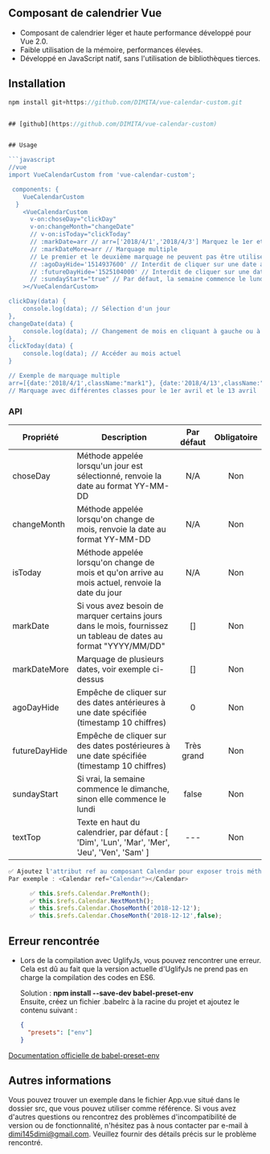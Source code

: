 ## Composant de calendrier Vue

* Composant de calendrier léger et haute performance développé pour Vue 2.0.
* Faible utilisation de la mémoire, performances élevées.
* Développé en JavaScript natif, sans l'utilisation de bibliothèques tierces.


## Installation

```javascript
npm install git+https://github.com/DIMITA/vue-calendar-custom.git


## [github](https://github.com/DIMITA/vue-calendar-custom)


## Usage

```javascript
//vue
import VueCalendarCustom from 'vue-calendar-custom';

 components: {
    VueCalendarCustom
  }
    <VueCalendarCustom
      v-on:choseDay="clickDay"
      v-on:changeMonth="changeDate"
      // v-on:isToday="clickToday"
      // :markDate=arr // arr=['2018/4/1','2018/4/3'] Marquez le 1er et le 3 avril - marquage simple
      // :markDateMore=arr // Marquage multiple
      // Le premier et le deuxième marquage ne peuvent pas être utilisés simultanément
      // :agoDayHide='1514937600' // Interdit de cliquer sur une date antérieure à une certaine date - timestamp de 10 chiffres
      // :futureDayHide='1525104000' // Interdit de cliquer sur une date postérieure à une certaine date - timestamp de 10 chiffres
      // :sundayStart="true" // Par défaut, la semaine commence le lundi ; lorsque c'est true, elle commence le dimanche
    ></VueCalendarCustom>

clickDay(data) {
    console.log(data); // Sélection d'un jour
},
changeDate(data) {
    console.log(data); // Changement de mois en cliquant à gauche ou à droite
},
clickToday(data) {
    console.log(data); // Accéder au mois actuel
}

// Exemple de marquage multiple
arr=[{date:'2018/4/1',className:"mark1"}, {date:'2018/4/13',className:"mark2"}];
// Marquage avec différentes classes pour le 1er avril et le 13 avril
```

### API
| Propriété      | Description                                                         | Par défaut | Obligatoire |
| -------------- | ------------------------------------------------------------------- | :--------: | :---------: |
| choseDay       | Méthode appelée lorsqu'un jour est sélectionné, renvoie la date au format YY-MM-DD |    N/A     |     Non     |
| changeMonth    | Méthode appelée lorsqu'on change de mois, renvoie la date au format YY-MM-DD |    N/A     |     Non     |
| isToday        | Méthode appelée lorsqu'on change de mois et qu'on arrive au mois actuel, renvoie la date du jour |    N/A     |     Non     |
| markDate       | Si vous avez besoin de marquer certains jours dans le mois, fournissez un tableau de dates au format "YYYY/MM/DD" |    []     |     Non     |
| markDateMore   | Marquage de plusieurs dates, voir exemple ci-dessus                |    []     |     Non     |
| agoDayHide     | Empêche de cliquer sur des dates antérieures à une date spécifiée (timestamp 10 chiffres) |    0     |     Non     |
| futureDayHide  | Empêche de cliquer sur des dates postérieures à une date spécifiée (timestamp 10 chiffres) | Très grand |     Non     |
| sundayStart    | Si vrai, la semaine commence le dimanche, sinon elle commence le lundi |   false    |     Non     |
| textTop        | Texte en haut du calendrier, par défaut : [ 'Dim', 'Lun', 'Mar', 'Mer', 'Jeu', 'Ven', 'Sam' ] |    ---     |     Non     |

```javascript
✅ Ajoutez l'attribut ref au composant Calendar pour exposer trois méthodes permettant de changer de mois directement
Par exemple : <Calendar ref="Calendar"></Calendar>

      ✅ this.$refs.Calendar.PreMonth();  
      ✅ this.$refs.Calendar.NextMonth(); 
      ✅ this.$refs.Calendar.ChoseMonth('2018-12-12'); 
      ✅ this.$refs.Calendar.ChoseMonth('2018-12-12',false);
```
## Erreur rencontrée
- Lors de la compilation avec UglifyJs, vous pouvez rencontrer une erreur.
  Cela est dû au fait que la version actuelle d'UglifyJs ne prend pas en charge la compilation des codes en ES6.
  
  Solution :
  **npm install --save-dev babel-preset-env** <br>
  Ensuite, créez un fichier .babelrc à la racine du projet et ajoutez le contenu suivant :
  ```json
  {
    "presets": ["env"]
  }

[Documentation officielle de babel-preset-env](https://github.com/babel/babel-preset-env)

## Autres informations
Vous pouvez trouver un exemple dans le fichier App.vue situé dans le dossier src, que vous pouvez utiliser comme référence.
Si vous avez d'autres questions ou rencontrez des problèmes d'incompatibilité de version ou de fonctionnalité, n'hésitez pas à nous contacter par e-mail à dimi145dimi@gmail.com. Veuillez fournir des détails précis sur le problème rencontré.